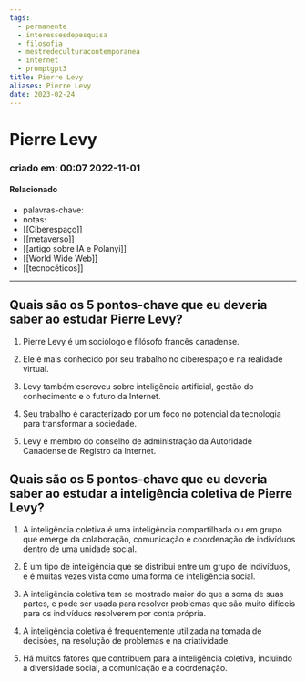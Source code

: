 ```yaml
---
tags:
  - permanente
  - interessesdepesquisa
  - filosofia
  - mestredeculturacontemporanea
  - internet
  - promptgpt3
title: Pierre Levy
aliases: Pierre Levy
date: 2023-02-24
---
```

# Pierre Levy
### criado em: 00:07 2022-11-01

#### Relacionado
- palavras-chave: 
- notas:
- [[Ciberespaço]]
- [[metaverso]]
- [[artigo sobre IA e Polanyi]]
- [[World Wide Web]]
- [[tecnocéticos]]
---

  ## Quais são os 5 pontos-chave que eu deveria saber ao estudar Pierre Levy?  
  
1. Pierre Levy é um sociólogo e filósofo francês canadense.  
  
  
2. Ele é mais conhecido por seu trabalho no ciberespaço e na realidade virtual.  
  
  
3. Levy também escreveu sobre inteligência artificial, gestão do conhecimento e o futuro da Internet.  
  
  
4. Seu trabalho é caracterizado por um foco no potencial da tecnologia para transformar a sociedade.  
  
  
5. Levy é membro do conselho de administração da Autoridade Canadense de Registro da Internet.  
  

  

## Quais são os 5 pontos-chave que eu deveria saber ao estudar a inteligência coletiva de Pierre Levy?  
  
1. A inteligência coletiva é uma inteligência compartilhada ou em grupo que emerge da colaboração, comunicação e coordenação de indivíduos dentro de uma unidade social.  
  
  
2. É um tipo de inteligência que se distribui entre um grupo de indivíduos, e é muitas vezes vista como uma forma de inteligência social.  
  
  
3. A inteligência coletiva tem se mostrado maior do que a soma de suas partes, e pode ser usada para resolver problemas que são muito difíceis para os indivíduos resolverem por conta própria.  
  
  
4. A inteligência coletiva é frequentemente utilizada na tomada de decisões, na resolução de problemas e na criatividade.  
  
5. Há muitos fatores que contribuem para a inteligência coletiva, incluindo a diversidade social, a comunicação e a coordenação.
